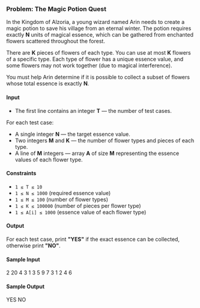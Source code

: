 ### Problem: The Magic Potion Quest

In the Kingdom of Alzoria, a young wizard named Arin needs to create a magic potion to save his village from an eternal winter. The potion requires exactly **N** units of magical essence, which can be gathered from enchanted flowers scattered throughout the forest.

There are **K** pieces of flowers of each type. You can use at most **K** flowers of a specific type. Each type of flower has a unique essence value, and some flowers may not work together (due to magical interference).

You must help Arin determine if it is possible to collect a subset of flowers whose total essence is exactly **N**.

#### Input

- The first line contains an integer **T** — the number of test cases.

For each test case:

- A single integer **N** — the target essence value.
- Two integers **M** and **K** — the number of flower types and pieces of each type.
- A line of **M** integers — array **A** of size **M** representing the essence values of each flower type.

#### Constraints

- `1 ≤ T ≤ 10`
- `1 ≤ N ≤ 1000` (required essence value)
- `1 ≤ M ≤ 100` (number of flower types)
- `1 ≤ K ≤ 100000` (number of pieces per flower type)
- `1 ≤ A[i] ≤ 1000` (essence value of each flower type)

#### Output

For each test case, print **"YES"** if the exact essence can be collected, otherwise print **"NO"**.

#### Sample Input

2
20
4 3
1 3 5 9
7
3 1
2 4 6

#### Sample Output

YES
NO
